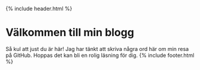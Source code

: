 {% include header.html %}
# Välkommen till min blogg

Så kul att just du är här! Jag har tänkt att skriva några ord här om min resa på GitHub. Hoppas det kan bli en rolig läsning för dig. 
{% include footer.html %}
